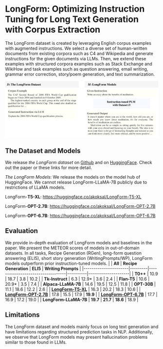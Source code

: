 # LongForm: Optimizing Instruction Tuning for Long Text Generation with Corpus Extraction
The LongForm dataset is created by leveraging English corpus examples with augmented instructions. We select a diverse set of human-written documents from existing corpora such as C4 and Wikipedia and generate instructions for the given documents via LLMs. Then, we extend these examples with structured corpora examples such as Stack Exchange and WikiHow and task examples such as question answering, email writing, grammar error correction, story/poem generation, and text summarization.

![The LongForm dataset](figures/intro_example.jpg)

## The Dataset and Models
We release _the LongForm dataset_ on [Github](https://github.com/akoksal/LongForm/tree/main/dataset) and on [HuggingFace](https://huggingface.co/datasets/akoksal/LongForm). Check out the paper or these links for more detail.

_The LongForm Models_:
We release the models on the model hub of HuggingFace. We cannot release LongForm-LLaMA-7B publicly due to restrictions of LLaMA models.

LongForm-**T5-XL**: https://huggingface.co/akoksal/LongForm-T5-XL

LongForm-**OPT-2.7B**: https://huggingface.co/akoksal/LongForm-OPT-2.7B

LongForm-**OPT-6.7B**: https://huggingface.co/akoksal/LongForm-OPT-6.7B


## Evaluation
We provide in-depth evaluation of LongForm models and baselines in the paper. We present the METEOR scores of models in out-of-domain datasets. In all tasks, Recipe Generation (RGen), long-form question answering (ELI5), short story generation (WritingPrompts/WP), LongForm models outperform prior instruction-tuned models.
|          | **All** | **Recipe Generation**             | **ELI5** | **Writing Prompts** |
|-----------------------|---------|-----------------------------------|----------|---------------------|
| **T0++**              | 10.9    | 18.7                              | 3.8      | 10.2                |
| **Tk-Instruct**       | 6.3     | 12.9* | 3.6      | 2.4                 |
| **Flan-T5**           | 10.6    | 20.9* | 3.5      | 7.4                 |
| **Alpaca-LLaMA-7B**   | 14.6    | 19.5                              | 12.5     | 11.8                |
| **OPT-30B**           | 11.1    | 18.6                              | 12.2     | 2.6                 |
| **[LongForm-T5-XL](https://huggingface.co/akoksal/LongForm-T5-XL)**    | 16.3    | 20.2                              | 18.3     | 10.6                |
| **[LongForm-OPT-2.7B](https://huggingface.co/akoksal/LongForm-OPT-2.7B)**   | 17.8    | 15.5                              | 17.9     | **19.9**                |
| **[LongForm-OPT-6.7B](https://huggingface.co/akoksal/LongForm-OPT-6.7B)** | 17.7    | 16.9                              | 17.2     | 19.0                |
| **LongForm-LLaMA-7B** | **19.7**    | **21.7**                              | **18.6**     | 18.9                |

## Limitations
The LongForm dataset and models mainly focus on long text generation and have limitations regarding structured prediction tasks in NLP. Additionally, we observe that LongForm models may present hallucination problems similar to those found in LLMs.
